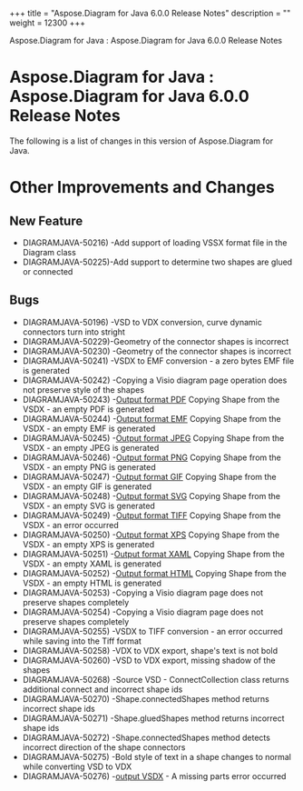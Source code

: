 +++
title = "Aspose.Diagram for Java 6.0.0 Release Notes" 
description = "" 
weight = 12300 
+++

Aspose.Diagram for Java : Aspose.Diagram for Java 6.0.0 Release Notes  

# Aspose.Diagram for Java : Aspose.Diagram for Java 6.0.0 Release Notes


The following is a list of changes in this version of Aspose.Diagram for Java.

# Other Improvements and Changes

## New Feature

*   DIAGRAMJAVA-50216) -Add support of loading VSSX format file in the Diagram class
*   DIAGRAMJAVA-50225)-Add support to determine two shapes are glued or connected

## Bugs

*   DIAGRAMJAVA-50196) -VSD to VDX conversion, curve dynamic connectors turn into stright
*   DIAGRAMJAVA-50229)-Geometry of the connector shapes is incorrect
*   DIAGRAMJAVA-50230) -Geometry of the connector shapes is incorrect
*   DIAGRAMJAVA-50241) -VSDX to EMF conversion - a zero bytes EMF file is generated
*   DIAGRAMJAVA-50242) -Copying a Visio diagram page operation does not preserve style of the shapes
*   DIAGRAMJAVA-50243) -[Output format PDF](/pages/createpage.action?spaceKey=diagramjava&title=Output+format+PDF&linkCreation=true&fromPageId=18612318) Copying Shape from the VSDX - an empty PDF is generated
*   DIAGRAMJAVA-50244) -[Output format EMF](/pages/createpage.action?spaceKey=diagramjava&title=Output+format+EMF&linkCreation=true&fromPageId=18612318) Copying Shape from the VSDX - an empty EMF is generated
*   DIAGRAMJAVA-50245) -[Output format JPEG](/pages/createpage.action?spaceKey=diagramjava&title=Output+format+JPEG&linkCreation=true&fromPageId=18612318) Copying Shape from the VSDX - an empty JPEG is generated
*   DIAGRAMJAVA-50246) -[Output format PNG](/pages/createpage.action?spaceKey=diagramjava&title=Output+format+PNG&linkCreation=true&fromPageId=18612318) Copying Shape from the VSDX - an empty PNG is generated
*   DIAGRAMJAVA-50247) -[Output format GIF](/pages/createpage.action?spaceKey=diagramjava&title=Output+format+GIF&linkCreation=true&fromPageId=18612318) Copying Shape from the VSDX - an empty GIF is generated
*   DIAGRAMJAVA-50248) -[Output format SVG](/pages/createpage.action?spaceKey=diagramjava&title=Output+format+SVG&linkCreation=true&fromPageId=18612318) Copying Shape from the VSDX - an empty SVG is generated
*   DIAGRAMJAVA-50249) -[Output format TIFF](/pages/createpage.action?spaceKey=diagramjava&title=Output+format+TIFF&linkCreation=true&fromPageId=18612318) Copying Shape from the VSDX - an error occurred
*   DIAGRAMJAVA-50250) -[Output format XPS](/pages/createpage.action?spaceKey=diagramjava&title=Output+format+XPS&linkCreation=true&fromPageId=18612318) Copying Shape from the VSDX - an empty XPS is generated
*   DIAGRAMJAVA-50251) -[Output format XAML](/pages/createpage.action?spaceKey=diagramjava&title=Output+format+XAML&linkCreation=true&fromPageId=18612318) Copying Shape from the VSDX - an empty XAML is generated
*   DIAGRAMJAVA-50252) -[Output format HTML](/pages/createpage.action?spaceKey=diagramjava&title=Output+format+HTML&linkCreation=true&fromPageId=18612318) Copying Shape from the VSDX - an empty HTML is generated
*   DIAGRAMJAVA-50253) -Copying a Visio diagram page does not preserve shapes completely
*   DIAGRAMJAVA-50254) -Copying a Visio diagram page does not preserve shapes completely
*   DIAGRAMJAVA-50255) -VSDX to TIFF conversion - an error occurred while saving into the Tiff format
*   DIAGRAMJAVA-50258) -VDX to VDX export, shape's text is not bold
*   DIAGRAMJAVA-50260) -VSD to VDX export, missing shadow of the shapes
*   DIAGRAMJAVA-50268) -Source VSD - ConnectCollection class returns additional connect and incorrect shape ids
*   DIAGRAMJAVA-50270) -Shape.connectedShapes method returns incorrect shape ids
*   DIAGRAMJAVA-50271) -Shape.gluedShapes method returns incorrect shape ids
*   DIAGRAMJAVA-50272) -Shape.connectedShapes method detects incorrect direction of the shape connectors
*   DIAGRAMJAVA-50275) -Bold style of text in a shape changes to normal while converting VSD to VDX
*   DIAGRAMJAVA-50276) -[output VSDX](/pages/createpage.action?spaceKey=diagramjava&title=output+VSDX&linkCreation=true&fromPageId=18612318) - A missing parts error occurred

